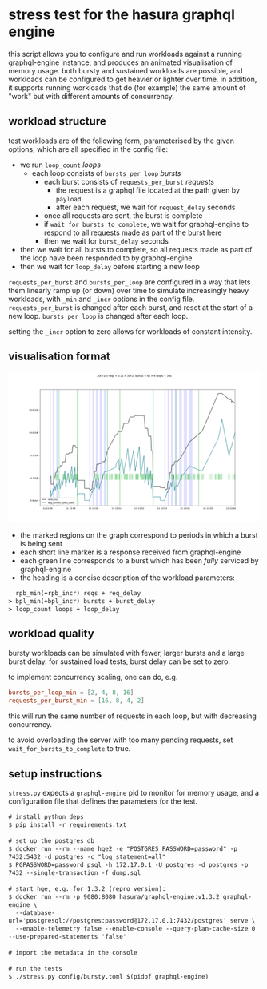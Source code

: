 # stress test for the hasura graphql engine

this script allows you to configure and run workloads against a running graphql-engine instance, and produces an animated visualisation of memory usage. both bursty and sustained workloads are possible, and workloads can be configured to get heavier or lighter over time. in addition, it supports running workloads that do (for example) the same amount of "work" but with different amounts of concurrency.

## workload structure

test workloads are of the following form, parameterised by the given options, which are all specified in the config file:

* we run `loop_count` _loops_
  * each loop consists of `bursts_per_loop` _bursts_
    * each burst consists of `requests_per_burst` _requests_
      * the request is a graphql file located at the path given by `payload`
      * after each request, we wait for `request_delay` seconds
    * once all requests are sent, the burst is complete
    * if `wait_for_bursts_to_complete`, we wait for graphql-engine to respond to all requests made as part of the burst here
    * then we wait for `burst_delay` seconds
* then we wait for all bursts to complete, so all requests made as part of the loop have been responded to by graphql-engine
* then we wait for `loop_delay` before starting a new loop

`requests_per_burst` and `bursts_per_loop` are configured in a way that lets them linearly ramp up (or down) over time to simulate increasingly heavy workloads, with `_min` and `_incr` options in the config file. `requests_per_burst` is changed after each burst, and reset at the start of a new loop. `bursts_per_loop` is changed after each loop.

setting the `_incr` option to zero allows for workloads of constant intensity.

## visualisation format

![img](img/new2.png)

* the marked regions on the graph correspond to periods in which a burst is being sent
* each short line marker is a response received from graphql-engine
* each green line corresponds to a burst which has been _fully_ serviced by graphql-engine
* the heading is a concise description of the workload parameters: 

```
  rpb_min(+rpb_incr) reqs + req_delay
> bpl_min(+bpl_incr) bursts + burst_delay
> loop_count loops + loop_delay
```

## workload quality

bursty workloads can be simulated with fewer, larger bursts and a large burst delay. for sustained load tests, burst delay can be set to zero.

to implement concurrency scaling, one can do, e.g.

```toml
bursts_per_loop_min = [2, 4, 8, 16]
requests_per_burst_min = [16, 8, 4, 2]
```

this will run the same number of requests in each loop, but with decreasing concurrency.

to avoid overloading the server with too many pending requests, set `wait_for_bursts_to_complete` to true.

## setup instructions

`stress.py` expects a `graphql-engine` pid to monitor for memory usage, and a configuration file that defines the parameters for the test.

```
# install python deps
$ pip install -r requirements.txt

# set up the postgres db
$ docker run --rm --name hge2 -e "POSTGRES_PASSWORD=password" -p 7432:5432 -d postgres -c "log_statement=all"
$ PGPASSWORD=password psql -h 172.17.0.1 -U postgres -d postgres -p 7432 --single-transaction -f dump.sql

# start hge, e.g. for 1.3.2 (repro version):
$ docker run --rm -p 9080:8080 hasura/graphql-engine:v1.3.2 graphql-engine \
  --database-url='postgresql://postgres:password@172.17.0.1:7432/postgres' serve \
  --enable-telemetry false --enable-console --query-plan-cache-size 0 --use-prepared-statements 'false'

# import the metadata in the console

# run the tests
$ ./stress.py config/bursty.toml $(pidof graphql-engine)
```
